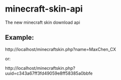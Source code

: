 # minecraft-skin-api
The new minecraft skin download api


## Example:

http://localhost/minecraftskin.php?name=MaxChen_CX

or:

http://localhost/minecraftskin.php?uuid=c343a67ff3fd49059e8ff58385a0bbfe
